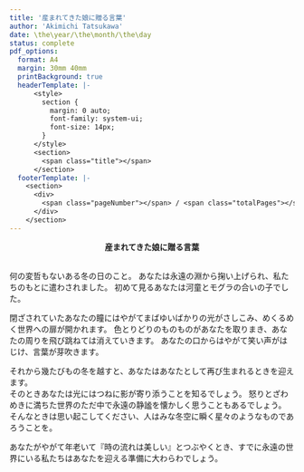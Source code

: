 ```yaml
---
title: '産まれてきた娘に贈る言葉'
author: 'Akimichi Tatsukawa'
date: \the\year/\the\month/\the\day
status: complete
pdf_options:
  format: A4
  margin: 30mm 40mm
  printBackground: true
  headerTemplate: |-
      <style>
        section {
          margin: 0 auto;
          font-family: system-ui;
          font-size: 14px;
        }
      </style>
      <section>
        <span class="title"></span>
      </section>
  footerTemplate: |-
    <section>
      <div>
        <span class="pageNumber"></span> / <span class="totalPages"></span>
      </div>
    </section>
---
```

<style>  
  .page-break {  
    opacity: 0;  
    break-after: page;  
  }  
</style>

<div style="text-align: center;">
  <strong>産まれてきた娘に贈る言葉</strong>
</div>

<br/>




何の変哲もないある冬の日のこと。
あなたは永遠の淵から掬い上げられ、私たちのもとに遣わされました。
初めて見るあなたは河童とモグラの合いの子でした。
 
閉ざされていたあなたの瞳にはやがてまばゆいばかりの光がさしこみ、めくるめく世界への扉が開かれます。
色とりどりのものものがあなたを取りまき、あなたの周りを飛び跳ねては消えていきます。
あなたの口からはやがて笑い声がはじけ、言葉が芽吹きます。
 
それから幾たびもの冬を越すと、あなたはあなたとして再び生まれるときを迎えます。                                
そのときあなたは光にはつねに影が寄り添うことを知るでしょう。
怒りとざわめきに満ちた世界のただ中で永遠の静謐を懐かしく思うこともあるでしょう。
そんなときは思い起こしてください、人はみな冬空に瞬く星々のようなものであろうことを。
 
 
あなたがやがて年老いて『時の流れは美しい』とつぶやくとき、すでに永遠の世界にいる私たちはあなたを迎える準備に大わらわでしょう。


